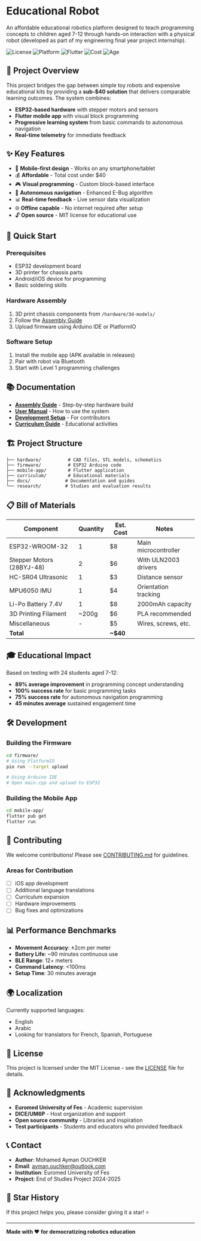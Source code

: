 # Educational Robot

An affordable educational robotics platform designed to teach programming concepts to children aged 7-12 through hands-on interaction with a physical robot (developed as part of my engineering final year project internship).

<!--//![Robot Image](docs/images/robot-overview.jpg)-->

![License](https://img.shields.io/badge/license-MIT-blue.svg)
![Platform](https://img.shields.io/badge/platform-ESP32-green.svg)
![Flutter](https://img.shields.io/badge/Flutter-2.0+-blue.svg)
![Cost](https://img.shields.io/badge/cost-under%20$40-brightgreen.svg)
![Age](https://img.shields.io/badge/age-7--12%20years-orange.svg)

## 🎯 Project Overview

This project bridges the gap between simple toy robots and expensive educational kits by providing a **sub-$40 solution** that delivers comparable learning outcomes. The system combines:

- **ESP32-based hardware** with stepper motors and sensors
- **Flutter mobile app** with visual block programming
- **Progressive learning system** from basic commands to autonomous navigation
- **Real-time telemetry** for immediate feedback

## ✨ Key Features

- 📱 **Mobile-first design** - Works on any smartphone/tablet
- 💰 **Affordable** - Total cost under $40
- 🎮 **Visual programming** - Custom block-based interface
- 🤖 **Autonomous navigation** - Enhanced E-Bug algorithm
- 📊 **Real-time feedback** - Live sensor data visualization
- 🌐 **Offline capable** - No internet required after setup
- 🔓 **Open source** - MIT license for educational use

## 🚀 Quick Start

### Prerequisites
- ESP32 development board
- 3D printer for chassis parts
- Android/iOS device for programming
- Basic soldering skills

### Hardware Assembly
1. 3D print chassis components from `/hardware/3d-models/`
2. Follow the [Assembly Guide](docs/assembly-guide.md)
3. Upload firmware using Arduino IDE or PlatformIO

### Software Setup
1. Install the mobile app (APK available in releases)
2. Pair with robot via Bluetooth
3. Start with Level 1 programming challenges

## 📚 Documentation

- [**Assembly Guide**](docs/assembly-guide.md) - Step-by-step hardware build
- [**User Manual**](docs/user-manual.md) - How to use the system
- [**Development Setup**](docs/development-setup.md) - For contributors
- [**Curriculum Guide**](curriculum/README.md) - Educational activities

## 🏗️ Project Structure

```
├── hardware/          # CAD files, STL models, schematics
├── firmware/          # ESP32 Arduino code
├── mobile-app/        # Flutter application
├── curriculum/        # Educational materials
├── docs/             # Documentation and guides
└── research/         # Studies and evaluation results
```

## 📋 Bill of Materials

| Component | Quantity | Est. Cost | Notes |
|-----------|----------|-----------|-------|
| ESP32-WROOM-32 | 1 | $8 | Main microcontroller |
| Stepper Motors (28BYJ-48) | 2 | $6 | With ULN2003 drivers |
| HC-SR04 Ultrasonic | 1 | $3 | Distance sensor |
| MPU6050 IMU | 1 | $4 | Orientation tracking |
| Li-Po Battery 7.4V | 1 | $8 | 2000mAh capacity |
| 3D Printing Filament | ~200g | $6 | PLA recommended |
| Miscellaneous | - | $5 | Wires, screws, etc. |
| **Total** | | **~$40** | |

## 🎓 Educational Impact

Based on testing with 24 students aged 7-12:

- **89% average improvement** in programming concept understanding
- **100% success rate** for basic programming tasks
- **75% success rate** for autonomous navigation programming
- **45 minutes average** sustained engagement time

## 🛠️ Development

### Building the Firmware
```bash
cd firmware/
# Using PlatformIO
pio run --target upload

# Using Arduino IDE
# Open main.cpp and upload to ESP32
```

### Building the Mobile App
```bash
cd mobile-app/
flutter pub get
flutter run
```

## 🤝 Contributing

We welcome contributions! Please see [CONTRIBUTING.md](CONTRIBUTING.md) for guidelines.

### Areas for Contribution
- [ ] iOS app development
- [ ] Additional language translations
- [ ] Curriculum expansion
- [ ] Hardware improvements
- [ ] Bug fixes and optimizations

## 📊 Performance Benchmarks

- **Movement Accuracy**: ±2cm per meter
- **Battery Life**: ~90 minutes continuous use
- **BLE Range**: 12+ meters
- **Command Latency**: <100ms
- **Setup Time**: 30 minutes average

## 🌍 Localization

Currently supported languages:
- English
- Arabic
- Looking for translators for French, Spanish, Portuguese

## 📄 License

This project is licensed under the MIT License - see the [LICENSE](LICENSE) file for details.

## 🙏 Acknowledgments

- **Euromed University of Fes** - Academic supervision
- **DICE/UM6P** - Host organization and support
- **Open source community** - Libraries and inspiration
- **Test participants** - Students and educators who provided feedback

## 📞 Contact

- **Author**: Mohamed Ayman OUCHKER
- **Email**: ayman.ouchker@outlook.com
- **Institution**: Euromed University of Fes
- **Project**: End of Studies Project 2024-2025

## 🌟 Star History

If this project helps you, please consider giving it a star! ⭐

---

**Made with ❤️ for democratizing robotics education**
